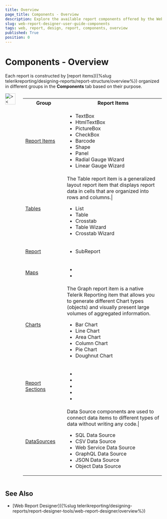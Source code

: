 ```yaml
---
title: Overview
page_title: Components - Overview
description: Explore the available report components offered by the Web Report Designer.
slug: web-report-designer-user-guide-components
tags: web, report, design, report, components, overview
published: True
position: 0
---
```


<style>
img[alt$="><"] {
  border: 1px solid lightgrey;
}
</style>

# Components - Overview

Each report is constructed by [report items]({%slug telerikreporting/designing-reports/report-structure/overview%}) organized in different groups in the **Components** tab based on their purpose. 

<div style="display: flex; align-items: flex-start; gap: 24px;">
  <img alt="><" title="Components tray" src="images/wrd-components-tray.gif" style="max-width:240px; height:auto; border:1px solid lightgrey;" />
  <table style="width:100%; height:100%;">
    <tr>
      <th style="width:30%">Group</th><th>Report Items</th>
    </tr>
    <tr>
      <td><a href="link to Report items article">Report Items</a></td>
      <td><ul><li>TextBox</li><li>HtmlTextBox</li><li>PictureBox</li><li>CheckBox</li><li>Barcode</li><li>Shape</li><li>Panel</li><li>Radial Gauge Wizard</li><li>Linear Gauge Wizard</li></ul></td>
    </tr>
    <tr>
      <td><a href="https://testdocs.telerik.com/reporting/designing-reports/report-designer-tools/web-report-designer/user-guide/components/tables">Tables</a></td>
      <td>The Table report item is a generalized layout report item that displays report data in cells that are organized into rows and columns.|<ul><li>List</li><li>Table</li><li>Crosstab</li><li>Table Wizard</li><li>Crosstab Wizard</li></ul></td>
    </tr>
    <tr>
      <td><a href="Link to Report article">Report</a></td>
      <td><ul><li>SubReport</li></ul></td>
    </tr>
    <tr>
      <td><a href="Link to Maps article in the user guide"">Maps</a></td>
      <td><ul><li></li><li></li></ul></td>
    </tr>
    <tr>
      <td><a href="https://testdocs.telerik.com/reporting/designing-reports/report-designer-tools/web-report-designer/user-guide/components/charts">Charts</a></td>
      <td>The Graph report item is a native Telerik Reporting item that allows you to generate different Chart types (objects) and visually present large volumes of aggregated information.<ul><li>Bar Chart</li><li>Line Chart</li><li>Area Chart</li><li>Column Chart</li><li>Pie Chart</li><li>Doughnut Chart</li></ul></td>
    </tr>
    <tr>
      <td><a href="https://docs.telerik.com/reporting/report-items/graph/chart-types/pie#pie-chart-variations">Report Sections</a></td>
      <td><ul><li></li><li></li><li></li><li></li><li></li></ul></td>
    </tr>
    <tr>
      <td><a href="https://testdocs.telerik.com/reporting/designing-reports/report-designer-tools/web-report-designer/user-guide/components/data-sources">DataSources</a></td>
      <td>Data Source components are used to connect data items to different types of data without writing any code.|<ul><li>SQL Data Source</li><li>CSV Data Source</li><li>Web Service Data Source</li><li>GraphQL Data Source</li><li>JSON Data Source</li><li>Object Data Source</li></ul></td>
    </tr>
  </table>
</div>

## See Also

* [Web Report Designer]({%slug telerikreporting/designing-reports/report-designer-tools/web-report-designer/overview%})


